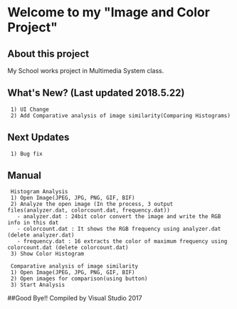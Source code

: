 # Welcome to my "Image and Color Project"
## About this project
My School works project in Multimedia System class.
## What's New? (Last updated 2018.5.22)
```
 1) UI Change
 2) Add Comparative analysis of image similarity(Comparing Histograms)
```
## Next Updates
```
 1) Bug fix
```
## Manual
```
 Histogram Analysis
 1) Open Image(JPEG, JPG, PNG, GIF, BIF)
 2) Analyze the open image (In the process, 3 output files(analyzer.dat, colorcount.dat, frequency.dat))
   - analyzer.dat : 24bit color convert the image and write the RGB info in this dat
   - colorcount.dat : It shows the RGB frequency using analyzer.dat (delete analyzer.dat)
   - frequency.dat : 16 extracts the color of maximum frequency using colorcount.dat (delete colorcount.dat)
 3) Show Color Histogram

 Comparative analysis of image similarity
 1) Open Image(JPEG, JPG, PNG, GIF, BIF)
 2) Open images for comparison(using button)
 3) Start Analysis
```
##Good Bye!!
Compiled by Visual Studio 2017
